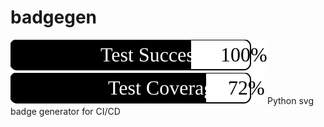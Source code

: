 # badgegen

<img src='doc/source/_static/test.svg'> <img src='doc/source/_static/test_cov.svg'>
Python svg badge generator for CI/CD
